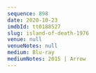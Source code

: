 ```yaml
---
sequence: 898
date: 2020-10-23
imdbId: tt0188527
slug: island-of-death-1976
venue: null
venueNotes: null
medium: Blu-ray
mediumNotes: 2015 | Arrow
---
```


